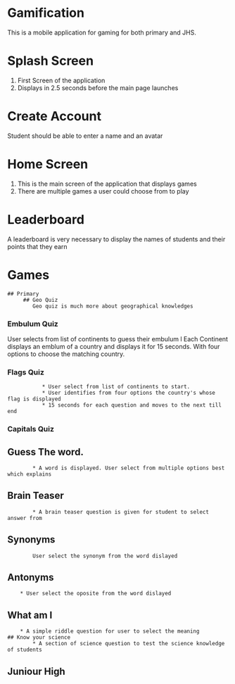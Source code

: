 # Gamification 
This is a mobile application for gaming for both primary and JHS. 

# Splash Screen
1. First Screen of the application
2. Displays in 2.5 seconds before the main page launches

# Create Account
Student should be able to enter a name and an avatar 

# Home Screen
1. This is the main screen of the application that displays games
2. There are multiple games a user could choose from to play

# Leaderboard
A leaderboard is very necessary to display the names of students and their points that they earn

# Games
	## Primary
		 ## Geo Quiz
			Geo quiz is much more about geographical knowledges
### Embulum Quiz
   User selects from list of continents to guess their embulum
			l Each Continent displays an emblum of a country and displays it for 15 
			    seconds. With four options to choose the matching country.
### Flags Quiz
			   * User select from list of continents to start.
			   * User identifies from four options the country's whose flag is displayed
			   * 15 seconds for each question and moves to the next till end
### Capitals Quiz
## Guess The word.
			* A word is displayed. User select from multiple options best which explains
## Brain Teaser
			* A brain teaser question is given for student to select answer from
## Synonyms
			User select the synonym from the word dislayed
   ## Antonyms
		* User select the oposite from the word dislayed
   ## What am I
		* A simple riddle question for user to select the meaning
	## Know your science
			* A section of science question to test the science knowledge of students
## Juniour High



